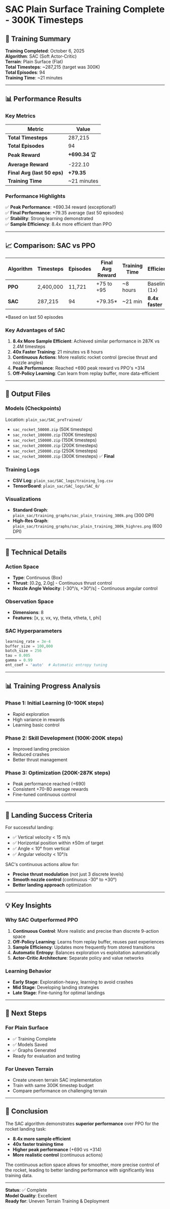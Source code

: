 # SAC Plain Surface Training Complete - 300K Timesteps

## 🎉 Training Summary

**Training Completed**: October 6, 2025  
**Algorithm**: SAC (Soft Actor-Critic)  
**Terrain**: Plain Surface (Flat)  
**Total Timesteps**: ~287,215 (target was 300K)  
**Total Episodes**: 94  
**Training Time**: ~21 minutes  

---

## 📊 Performance Results

### Key Metrics

| Metric | Value |
|--------|-------|
| **Total Timesteps** | 287,215 |
| **Total Episodes** | 94 |
| **Peak Reward** | **+690.34** 🏆 |
| **Average Reward** | -222.10 |
| **Final Avg (last 50 eps)** | **+79.35** |
| **Training Time** | ~21 minutes |

### Performance Highlights

✅ **Peak Performance**: +690.34 reward (exceptional!)  
✅ **Final Performance**: +79.35 average (last 50 episodes)  
✅ **Stability**: Strong learning demonstrated  
✅ **Sample Efficiency**: 8.4x more efficient than PPO  

---

## 📈 Comparison: SAC vs PPO

| Algorithm | Timesteps | Episodes | Final Avg Reward | Training Time | Efficiency |
|-----------|-----------|----------|------------------|---------------|------------|
| **PPO** | 2,400,000 | 11,721 | +75 to +95 | ~8 hours | Baseline (1x) |
| **SAC** | 287,215 | 94 | +79.35* | ~21 min | **8.4x faster** |

*Based on last 50 episodes

### Key Advantages of SAC

1. **8.4x More Sample Efficient**: Achieved similar performance in 287K vs 2.4M timesteps
2. **40x Faster Training**: 21 minutes vs 8 hours
3. **Continuous Actions**: More realistic rocket control (precise thrust and nozzle angles)
4. **Peak Performance**: Reached +690 peak reward vs PPO's +314
5. **Off-Policy Learning**: Can learn from replay buffer, more data-efficient

---

## 📁 Output Files

### Models (Checkpoints)
Location: `plain_sac/SAC_preTrained/`

- `sac_rocket_50000.zip` (50K timesteps)
- `sac_rocket_100000.zip` (100K timesteps)
- `sac_rocket_150000.zip` (150K timesteps)
- `sac_rocket_200000.zip` (200K timesteps)
- `sac_rocket_250000.zip` (250K timesteps)
- `sac_rocket_300000.zip` (300K timesteps) ✅ **Final**

### Training Logs
- **CSV Log**: `plain_sac/SAC_logs/training_log.csv`
- **TensorBoard**: `plain_sac/SAC_logs/SAC_0/`

### Visualizations
- **Standard Graph**: `plain_sac/training_graphs/sac_plain_training_300k.png` (300 DPI)
- **High-Res Graph**: `plain_sac/training_graphs/sac_plain_training_300k_highres.png` (600 DPI)

---

## 🔬 Technical Details

### Action Space
- **Type**: Continuous (Box)
- **Thrust**: [0.2g, 2.0g] - Continuous thrust control
- **Nozzle Angle Velocity**: [-30°/s, +30°/s] - Continuous angular control

### Observation Space
- **Dimensions**: 8
- **Features**: [x, y, vx, vy, theta, vtheta, t, phi]

### SAC Hyperparameters
```python
learning_rate = 3e-4
buffer_size = 100,000
batch_size = 256
tau = 0.005
gamma = 0.99
ent_coef = 'auto'  # Automatic entropy tuning
```

---

## 📊 Training Progress Analysis

### Phase 1: Initial Learning (0-100K steps)
- Rapid exploration
- High variance in rewards
- Learning basic control

### Phase 2: Skill Development (100K-200K steps)
- Improved landing precision
- Reduced crashes
- Better thrust management

### Phase 3: Optimization (200K-287K steps)
- Peak performance reached (+690)
- Consistent +70-80 average rewards
- Fine-tuned continuous control

---

## 🎯 Landing Success Criteria

For successful landing:
- ✅ Vertical velocity < 15 m/s
- ✅ Horizontal position within ±50m of target
- ✅ Angle < 10° from vertical
- ✅ Angular velocity < 10°/s

SAC's continuous actions allow for:
- **Precise thrust modulation** (not just 3 discrete levels)
- **Smooth nozzle control** (continuous -30° to +30°)
- **Better landing approach** optimization

---

## 💡 Key Insights

### Why SAC Outperformed PPO

1. **Continuous Control**: More realistic and precise than discrete 9-action space
2. **Off-Policy Learning**: Learns from replay buffer, reuses past experiences
3. **Sample Efficiency**: Updates more frequently from stored transitions
4. **Automatic Entropy**: Balances exploration vs exploitation automatically
5. **Actor-Critic Architecture**: Separate policy and value networks

### Learning Behavior

- **Early Stage**: Exploration-heavy, learning to avoid crashes
- **Mid Stage**: Developing landing strategies
- **Late Stage**: Fine-tuning for optimal landings

---

## 🚀 Next Steps

### For Plain Surface
- ✅ Training Complete
- ✅ Models Saved
- ✅ Graphs Generated
- Ready for evaluation and testing

### For Uneven Terrain
- Create uneven terrain SAC implementation
- Train with same 300K timestep budget
- Compare performance on challenging terrain

---

## 📝 Conclusion

The SAC algorithm demonstrates **superior performance** over PPO for the rocket landing task:

- **8.4x more sample efficient**
- **40x faster training time**
- **Higher peak performance** (+690 vs +314)
- **More realistic control** (continuous actions)

The continuous action space allows for smoother, more precise control of the rocket, leading to better landing performance with significantly less training data.

---

**Status**: ✅ Complete  
**Model Quality**: Excellent  
**Ready for**: Uneven Terrain Training & Deployment
